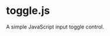 # toggle.js

A simple JavaScript input toggle control.

<html>
<script src="toggle.js">
<link href="toggle.css" type="text/css" rel="stylesheet"/>
<input type="toggle">
</html>

## NPM

You can install directly via NPM to your project folder.

```
npm install input-toggle-js
```

## CDN

The CDN is updated after the release is made public. Always, check the GitHub page for the latest release.

<ul>
  <li>
    <a href="https://cdn.jsdelivr.net/gh/chigozieorunta/toggle.js/toggle.css">
      https://cdn.jsdelivr.net/gh/chigozieorunta/toggle.js/toggle.css
    </a>
  </li>
  <li>
    <a href="https://cdn.jsdelivr.net/gh/chigozieorunta/toggle.js/toggle.js">
      https://cdn.jsdelivr.net/gh/chigozieorunta/toggle.js/toggle.js
    </a>
  </li>
</ul>

### Usage

Add a toggle control to your web pages easily by simply including an input element with type attribute as **toggle** like so:

```
<input type="toggle">
```

### States (On & Off)

The default state for the toggle is **Off** (0). You can also set a default state by adding a value to the value attribute like so.

```
<input type="toggle" value="1">
```

If you set a non-zero value, the state defaults to an On state:

### Forms

You can add your toggle button pretty much the way you would with any other input control into your form like so:

```
<form>
  <input type="toggle" name="mytoggle">
</form>
```
